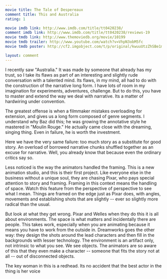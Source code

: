 ```yaml
---
movie title: The Tale of Despereaux
comment title: This and Australia
rating: 1

movie imdb link: http://www.imdb.com/title/tt0420238/
comment imdb link: http://www.imdb.com/title/tt0420238/reviews-19
movie tmdb link: http://www.themoviedb.org/movie/10199
movie tmdb trailer: http://www.youtube.com/watch?v=VhpN3obM5fc
movie tmdb poster: http://cf2.imgobject.com/t/p/original/kwuuUtzZhSBe1mkiPk2OAt3ECw3.jpg

layout: comment
---
```


I recently saw "Australia." It was made by someone that already has my trust, so I take its flaws as part of an interesting and slightly rude conversation with a talented mind. Its flaws, in my mind, all had to do with the construction of the narrative long form. I have lots of room in my imagination for experiments, adventures, challenge. But to do this, you have to master and extend the way we deal with narrative. Its a matter of hardwiring under convention. 

The greatest offense is when a filmmaker mistakes overloading for extension, and gives us a long form composed of genre segments. I understand why Baz did this; he was growing the annotative style he mastered in "Moulin Rouge." He actually came close with the dreaming, singing thing. Even in failure, he is worth the investment.

Here we have the very same failure: too much story as a substitute for good story. An overload of borrowed narrative chunks shuffled together as an excuse for narrative. Well, you already know that because even the ordinary critics say so.

Less noticed is the way the animators handled the framing. This is a new animation studio, and this is their first project. Like everyone else in the business without a unique soul, they are chasing Pixar, who pays special attention to story and framing. Framing in this context means the handling of space. Watch this feature from the perspective of perspective to see what I mean. Things are framed on the edge just as Pixar does, with angles, movements and establishing shots that are slightly -- ever so slightly more radical than the usual. 

But look at what they get wrong. Pixar and Welles when they do this it is all about environments. The space is what matters and incidentally there are people. This takes work, especially when you are animating because it means you have to work from the outside in. Dreamworks goes the other way: they design the shots around the lead characters and then fill in the backgrounds with lesser technology. The environment is an artifact only, not intrinsic to what you see. We see objects. The animators are so aware of this that they even make a character -- someone that fits the story not at all -- out of disconnected objects.

The key woman in this is a redhead. Its no accident that the best actor in the thing is her voice